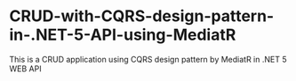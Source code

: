 # CRUD-with-CQRS-design-pattern-in-.NET-5-API-using-MediatR
This is a CRUD application using CQRS design pattern by MediatR in .NET 5 WEB API
